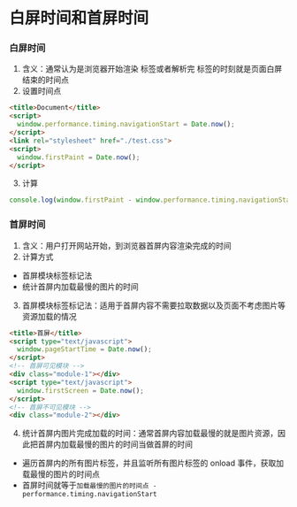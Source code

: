 # 白屏时间和首屏时间

### 白屏时间
1.  含义：通常认为是浏览器开始渲染 <body> 标签或者解析完 <head> 标签的时刻就是页面白屏结束的时间点
2.  设置时间点
  ```html
  <title>Document</title>
  <script>
    window.performance.timing.navigationStart = Date.now();
  </script>
  <link rel="stylesheet" href="./test.css">
  <script>
    window.firstPaint = Date.now();
  </script>
  ```
3.  计算
  ```js
  console.log(window.firstPaint - window.performance.timing.navigationStart);
  ```

### 首屏时间
1.  含义：用户打开网站开始，到浏览器首屏内容渲染完成的时间
2.  计算方式
  - 首屏模块标签标记法
  - 统计首屏内加载最慢的图片的时间
3.  首屏模块标签标记法：适用于首屏内容不需要拉取数据以及页面不考虑图片等资源加载的情况
  ```html
  <title>首屏</title>
  <script type="text/javascript">
    window.pageStartTime = Date.now();
  </script>
  <!-- 首屏可见模块 -->
  <div class="module-1"></div>
  <script type="text/javascript">
    window.firstScreen = Date.now();
  </script>
  <!-- 首屏不可见模块 -->
  <div class="module-2"></div>
  ```
4.  统计首屏内图片完成加载的时间：通常首屏内容加载最慢的就是图片资源，因此把首屏内加载最慢的图片的时间当做首屏的时间
  - 遍历首屏内的所有图片标签，并且监听所有图片标签的 onload 事件，获取加载最慢的图片的时间点
  - 首屏时间就等于``加载最慢的图片的时间点 - performance.timing.navigationStart``

### 